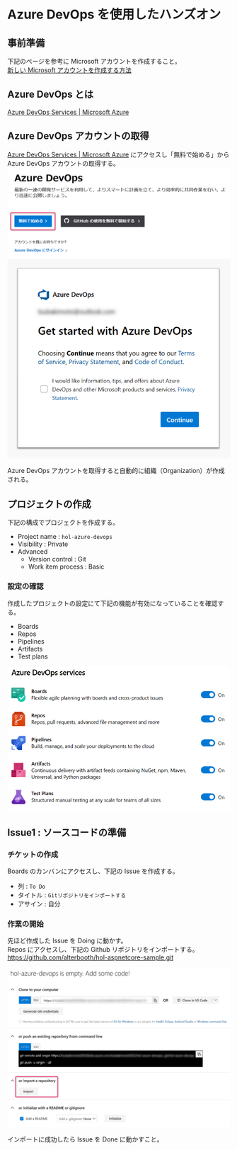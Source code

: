 # Azure DevOps を使用したハンズオン
## 事前準備
下記のページを参考に Microsoft アカウントを作成すること。  
[新しい Microsoft アカウントを作成する方法](https://support.microsoft.com/ja-jp/help/4026324/microsoft-account-how-to-create)

## Azure DevOps とは
[Azure DevOps Services | Microsoft Azure](https://azure.microsoft.com/ja-jp/services/devops/)

## Azure DevOps アカウントの取得
[Azure DevOps Services | Microsoft Azure](https://azure.microsoft.com/ja-jp/services/devops/) にアクセスし「無料で始める」から Azure DevOps アカウントの取得する。  
![01.png](./images/01.png)  
![02.png](./images/02.png)

Azure DevOps アカウントを取得すると自動的に組織（Organization）が作成される。

## プロジェクトの作成
下記の構成でプロジェクトを作成する。

- Project name : `hol-azure-devops`
- Visibility : Private
- Advanced
    - Version control : Git
    - Work item process : Basic

### 設定の確認
作成したプロジェクトの設定にて下記の機能が有効になっていることを確認する。

- Boards
- Repos
- Pipelines
- Artifacts
- Test plans

![03.png](./images/03.png)

## Issue1 : ソースコードの準備
### チケットの作成
Boards のカンバンにアクセスし、下記の Issue を作成する。

- 列 : `To Do`
- タイトル : `Gitリポジトリをインポートする`
- アサイン : 自分

### 作業の開始
先ほど作成した Issue を Doing に動かす。  
Repos にアクセスし、下記の Github リポジトリをインポートする。  
https://github.com/alterbooth/hol-aspnetcore-sample.git

![04.png](./images/04.png)

インポートに成功したら Issue を Done に動かすこと。